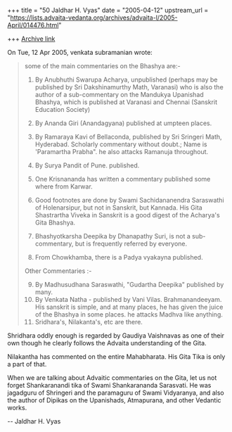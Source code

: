 +++
title = "50 Jaldhar H. Vyas"
date = "2005-04-12"
upstream_url = "https://lists.advaita-vedanta.org/archives/advaita-l/2005-April/014476.html"

+++
[Archive link](https://lists.advaita-vedanta.org/archives/advaita-l/2005-April/014476.html)

On Tue, 12 Apr 2005, venkata subramanian wrote:

> some of the main commentaries on the Bhashya are:-
>
> 1.  By Anubhuthi Swarupa Acharya, unpublished (perhaps may be published
>    by Sri Dakshinamurthy Math, Varanasi) who is also the author of a
>    sub-commentary on the Mandukya Upanishad Bhashya, which is published
>    at Varanasi and Chennai (Sanskrit Education Society)
>
> 2.  By Ananda Giri (Anandagyana) published at umpteen places.
> 3.  By Ramaraya Kavi of Bellaconda, published by Sri Sringeri Math,
>    Hyderabad.  Scholarly commentary without doubt.; Name is 'Paramartha
>    Prabha".  he also attacks Ramanuja throughout.
> 4.  By Surya Pandit of Pune. published.
> 5.  One Krisnananda has written a commentary published some where from
>     Karwar.
> 6.  Good footnotes are done by Swami Sachidananendra Saraswathi of
>     Holenarsipur, but not in Sanskrit, but Kannada.  His Gita Shastrartha
>     Viveka in Sanskrit is a good digest of the Acharya's Gita Bhashya.
> 7.  Bhashyotkarsha Deepika by Dhanapathy Suri, is not a sub-commentary,
>     but is frequently referred by everyone.
> 8.  From Chowkhamba, there is a Padya vyakayna published.
>
> Other Commentaries :-
>
> 9.  By Madhusudhana Saraswathi, "Gudartha Deepika" published by many.
> 10. By Venkata Natha - published by Vani Vilas. Brahmanandeeyam.  His
>     sanskrit is simple, and at many places, he has given the juice of
>     the Bhashya in some places.  he attacks Madhva like anything.
> 11.  Sridhara's, Nilakanta's, etc are there.
>

Shridhara oddly enough is regarded by Gaudiya Vaishnavas as one of their
own though he clearly follows the Advaita understanding of the Gita.

Nilakantha has commented on the entire Mahabharata.  His Gita Tika is only
a part of that.

When we are talking about Advaitic commentaries on the Gita, let us not
forget Shankaranandi tika of Swami Shankarananda Sarasvati.  He was
jagadguru of Shringeri and the paramaguru of Swami Vidyaranya, and also
the author of Dipikas on the Upanishads, Atmapurana, and other Vedantic
works.

-- 
Jaldhar H. Vyas <jaldhar at braincells.com>

